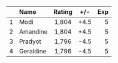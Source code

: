 | |Name|Rating|+/-|Exp|
|-|:---|:----:|:-:|--:|
|1|Modi|1,804|+4.5|5|
|2|Amandine|1,804|+4.5|5|
|3|Pradyot|1,796|-4.5|5|
|4|Geraldine|1,796|-4.5|5|
